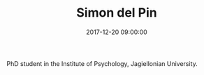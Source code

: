 ﻿---
layout: post
title:  "Simon del Pin"
date:   2017-12-20 09:00:00
categories: people
image-file: /images/people/sdelpin.jpg
category: clab
mail: simon.dp@gmail.com
website: 
twitter:
researchgate: 
---

PhD student in the Institute of Psychology, Jagiellonian University.



    
    
    
    
